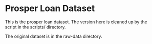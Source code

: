 # Prosper Loan Dataset

This is the prosper loan dataset. The version here is cleaned up by the script in the scripts/ directory.

The original dataset is in the raw-data directory.
